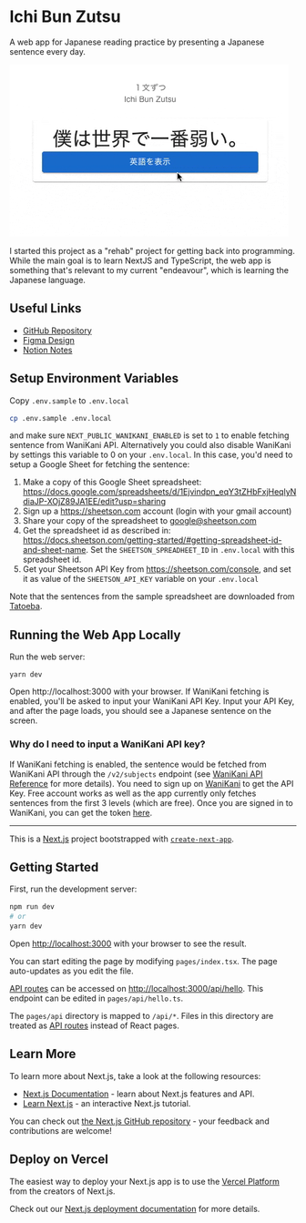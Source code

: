 # Ichi Bun Zutsu
A web app for Japanese reading practice by presenting a Japanese sentence every day.

![](app-demo.gif)

I started this project as a "rehab" project for getting back into programming. While the main goal is to learn NextJS and TypeScript, the web app is something that's relevant to my current "endeavour", which is learning the Japanese language.

## Useful Links
- [GitHub Repository](https://github.com/enreina/ichibunzutsu)
- [Figma Design](https://www.figma.com/file/13XJUSltNujMuN8H8Rq6h4/Ichi-Bun-Zutsu?node-id=2%3A3)
- [Notion Notes](https://www.notion.so/Pet-Project-Ichi-Bun-Zutsu-49a98f061b4a4a698fa351a3034845ca)

## Setup Environment Variables
Copy `.env.sample` to `.env.local`
```bash
cp .env.sample .env.local
```
and make sure `NEXT_PUBLIC_WANIKANI_ENABLED` is set to `1` to enable fetching sentence from WaniKani API. 
Alternatively you could also disable WaniKani by settings this variable to 0 on your `.env.local`. In this case, you'd need to setup a Google Sheet for fetching the sentence:
1. Make a copy of this Google Sheet spreadsheet: https://docs.google.com/spreadsheets/d/1Ejvindpn_eqY3tZHbFxjHeqlyNdiaJP-XOjZ89JA1EE/edit?usp=sharing
2. Sign up a https://sheetson.com account (login with your gmail account)
3. Share your copy of the spreadsheet to google@sheetson.com
4. Get the spreadsheet id as described in: https://docs.sheetson.com/getting-started/#getting-spreadsheet-id-and-sheet-name. Set the `SHEETSON_SPREADHEET_ID` in `.env.local` with this spreadsheet id.
5. Get your Sheetson API Key from https://sheetson.com/console, and set it as value of the `SHEETSON_API_KEY` variable on your `.env.local`

Note that the sentences from the sample spreadsheet are downloaded from [Tatoeba](https://tatoeba.org).

## Running the Web App Locally
Run the web server:
```
yarn dev
```
Open http://localhost:3000 with your browser. If WaniKani fetching is enabled, you'll be asked to input your WaniKani API Key. Input your API Key, and after the page loads, you should see a Japanese sentence on the screen. 

### Why do I need to input a WaniKani API key?
If WaniKani fetching is enabled, the sentence would be fetched from WaniKani API through the `/v2/subjects` endpoint (see [WaniKani API Reference](https://docs.api.wanikani.com/20170710/#get-all-subjects) for more details). You need to sign up on [WaniKani](https://wanikani.com/) to get the API Key. Free account works as well as the app currently only fetches sentences from the first 3 levels (which are free). Once you are signed in to WaniKani, you can get the token [here](https://www.wanikani.com/settings/personal_access_tokens).

-----

This is a [Next.js](https://nextjs.org/) project bootstrapped with [`create-next-app`](https://github.com/vercel/next.js/tree/canary/packages/create-next-app).

## Getting Started

First, run the development server:

```bash
npm run dev
# or
yarn dev
```

Open [http://localhost:3000](http://localhost:3000) with your browser to see the result.

You can start editing the page by modifying `pages/index.tsx`. The page auto-updates as you edit the file.

[API routes](https://nextjs.org/docs/api-routes/introduction) can be accessed on [http://localhost:3000/api/hello](http://localhost:3000/api/hello). This endpoint can be edited in `pages/api/hello.ts`.

The `pages/api` directory is mapped to `/api/*`. Files in this directory are treated as [API routes](https://nextjs.org/docs/api-routes/introduction) instead of React pages.

## Learn More

To learn more about Next.js, take a look at the following resources:

- [Next.js Documentation](https://nextjs.org/docs) - learn about Next.js features and API.
- [Learn Next.js](https://nextjs.org/learn) - an interactive Next.js tutorial.

You can check out [the Next.js GitHub repository](https://github.com/vercel/next.js/) - your feedback and contributions are welcome!

## Deploy on Vercel

The easiest way to deploy your Next.js app is to use the [Vercel Platform](https://vercel.com/new?utm_medium=default-template&filter=next.js&utm_source=create-next-app&utm_campaign=create-next-app-readme) from the creators of Next.js.

Check out our [Next.js deployment documentation](https://nextjs.org/docs/deployment) for more details.
